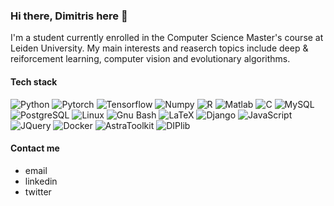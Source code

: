 ### Hi there, Dimitris here 👋

I'm a student currently enrolled in the Computer Science Master's course at Leiden University. My main interests and reaserch topics include deep & reiforcement learning, computer vision and evolutionary algorithms. 


#### Tech stack
![Python](https://img.shields.io/badge/-Python-282c34?style=for-the-badge&logo=Python)
![Pytorch](https://img.shields.io/badge/-Pytorch-282c34?style=for-the-badge&logo=Pytorch)
![Tensorflow](https://img.shields.io/badge/-Tensorflow-282c34?style=for-the-badge&logo=Tensorflow)
![Numpy](https://img.shields.io/badge/-Numpy-282c34?style=for-the-badge&logo=numpy)
![R](https://img.shields.io/badge/-R-282c34?style=for-the-badge&logo=R)
![Matlab](https://img.shields.io/badge/-Matlab-282c34?style=for-the-badge&logo=matlab)
![C](https://img.shields.io/badge/-C-282c34?style=for-the-badge&logo=C)
![MySQL](https://img.shields.io/badge/-MySQL-282c34?logoColor=white&style=for-the-badge&logo=mysql)
![PostgreSQL](https://img.shields.io/badge/-PostgreSQL-282c34?style=for-the-badge&logo=postgresql)
![Linux](https://img.shields.io/badge/-Linux-282c34?style=for-the-badge&logo=Linux)
![Gnu Bash](https://img.shields.io/badge/-Bash-282c34?style=for-the-badge&logo=gnubash)
![LaTeX](https://img.shields.io/badge/-LaTeX-282c34?style=for-the-badge&logo=latex)
![Django](https://img.shields.io/badge/-Django-282c34?style=for-the-badge&logo=django)
![JavaScript](https://img.shields.io/badge/-JavaScript-282c34?style=for-the-badge&logo=JavaScript)
![JQuery](https://img.shields.io/badge/-JQuery-282c34?style=for-the-badge&logo=jquery)
![Docker](https://img.shields.io/badge/-Docker-282c34?style=for-the-badge&logo=docker)
![AstraToolkit](https://img.shields.io/badge/-AstraToolkit-282c34?style=for-the-badge)
![DIPlib](https://img.shields.io/badge/-DIPlib-282c34?style=for-the-badge)

#### Contact me
- email
- linkedin
- twitter

